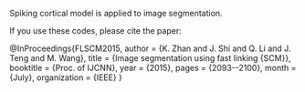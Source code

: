 Spiking cortical model is applied to image segmentation. 

If you use these codes, please cite the paper:

@InProceedings{FLSCM2015,
  author =       {K. Zhan and J. Shi and Q. Li and J. Teng and M. Wang},
  title =        {Image segmentation using fast linking {SCM}},
  booktitle =    {Proc. of IJCNN},
  year =         {2015},
  pages =        {2093--2100},
  month =        {July},
  organization = {IEEE}
}


